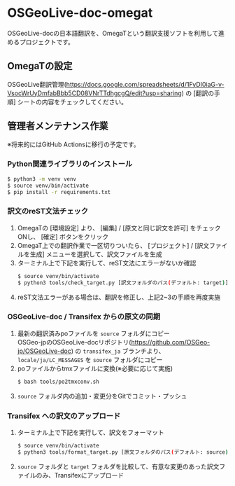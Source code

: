 # OSGeoLive-doc-omegat

OSGeoLive-docの日本語翻訳を、OmegaTという翻訳支援ソフトを利用して進めるプロジェクトです。

## OmegaTの設定

OSGeoLive翻訳管理(https://docs.google.com/spreadsheets/d/1FyDI0iaG-v-VsocWrUyDmfabBbb5CD08VNrTTdhgcgQ/edit?usp=sharing) の [翻訳の手順] シートの内容をチェックしてください。

## 管理者メンテナンス作業

※将来的にはGitHub Actionsに移行の予定です。

### Python関連ライブラリのインストール

```bash
$ python3 -m venv venv
$ source venv/bin/activate
$ pip install -r requirements.txt
```

### 訳文のreST文法チェック

1. OmegaTの [環境設定] より、 [編集] / [原文と同じ訳文を許可] をチェックONし、 [確定] ボタンをクリック
2. OmegaT上での翻訳作業で一区切りついたら、 [プロジェクト] / [訳文ファイルを生成] メニューを選択して、訳文ファイルを生成
3. ターミナル上で下記を実行して、reST文法にエラーがないか確認
   ```bash
   $ source venv/bin/activate
   $ python3 tools/check_target.py [訳文フォルダのパス(デフォルト: target)]
   ```
4. reST文法エラーがある場合は、翻訳を修正し、上記2~3の手順を再度実施

### OSGeoLive-doc / Transifex からの原文の同期

1. 最新の翻訳済みpoファイルを `source` フォルダにコピー  
   OSGeo-jpのOSGeoLive-docリポジトリ(https://github.com/OSGeo-jp/OSGeoLive-doc) の `transifex_ja` ブランチより、 `locale/ja/LC_MESSAGES` を `source` フォルダにコピー
2. poファイルからtmxファイルに変換(※必要に応じて実施)
   ```bash
   $ bash tools/po2tmxconv.sh
   ```
3. `source` フォルダ内の追加・変更分をGitでコミット・プッシュ

### Transifex への訳文のアップロード

1. ターミナル上で下記を実行して、訳文をフォーマット
   ```bash
   $ source venv/bin/activate
   $ python3 tools/format_target.py [原文フォルダのパス(デフォルト: source)] [訳文フォルダのパス(デフォルト: target)]
   ```
2. `source` フォルダと `target` フォルダを比較して、有意な変更のあった訳文ファイルのみ、Transifexにアップロード